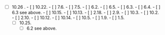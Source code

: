 - [ ] 10.26 .
    ⁠- [ ] ⁠10.22.
        - [ ] 7.6.
            - [ ] 7.5.
            - [ ] 6.2. 
            - [ ] 6.5.
            - [ ] 6.3.
            - [ ] 6.4.
            - [ ] 6.3 see above.
        - [ ] 10.15.
            - [ ] 10.13.
            - [ ] 2.18.
            - [ ] 2.9. 
            - [ ] 10.3.
            - [ ] 10.2.
            - [ ] 2.10.
            - [ ] 10.12.
            - [ ] 10.14.
            - [ ] 10.5.
            - [ ] 1.9.
            - [ ] 1.5. 
    - [ ] ⁠10.25.
        - [ ] 6.2 see above.